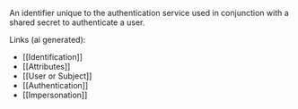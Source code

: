 An identifier unique to the authentication service used in conjunction with a shared secret to authenticate a user.

Links (ai generated):
 - [[Identification]]
 - [[Attributes]]
 - [[User or Subject]]
 - [[Authentication]]
 - [[Impersonation]]
